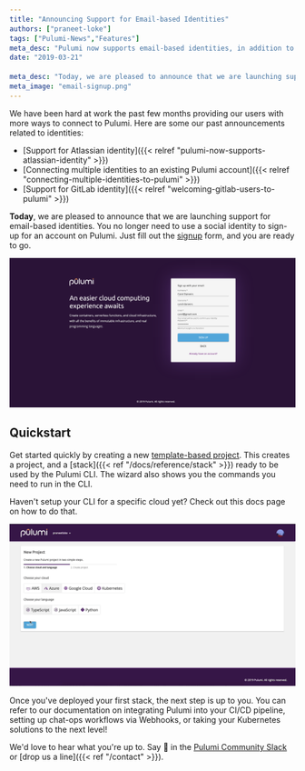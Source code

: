 ```yaml
---
title: "Announcing Support for Email-based Identities"
authors: ["praneet-loke"]
tags: ["Pulumi-News","Features"]
meta_desc: "Pulumi now supports email-based identities, in addition to GitHub, Atlassian, and GitLab."
date: "2019-03-21"

meta_desc: "Today, we are pleased to announce that we are launching support for email-based identities. You no longer need to use a social identity to sign-up for an account on Pulumi. Just fill out the signup form, and you are ready to go."
meta_image: "email-signup.png"
---
```


We have been hard at work the past few months providing our users with
more ways to connect to Pulumi. Here are some our past announcements
related to identities:

- [Support for Atlassian identity]({{< relref "pulumi-now-supports-atlassian-identity" >}})
- [Connecting multiple identities to an existing Pulumi account]({{< relref "connecting-multiple-identities-to-pulumi" >}})
- [Support for GitLab identity]({{< relref "welcoming-gitlab-users-to-pulumi" >}})

**Today**, we are pleased to announce that we are launching support for
email-based identities. You no longer need to use a social identity to
sign-up for an account on Pulumi. Just fill out
the [signup](https://app.pulumi.com/signup/email) form, and you are
ready to go.

![Email Signup](./email-signup.png)

## Quickstart

Get started quickly by creating a new [template-based project](https://app.pulumi.com/site/new-project).
This creates a project, and a [stack]({{< ref "/docs/reference/stack" >}}) ready to be used by the Pulumi CLI.
The wizard also shows you the commands you need to run in the CLI.

Haven't setup your CLI for a specific cloud yet? Check out this docs page on how to do that.

![New Project Wizard](./new-project-wizard.gif)

Once you've deployed your first stack, the next step is up to you. You can refer to our documentation on integrating Pulumi into your CI/CD pipeline, setting up chat-ops workflows via Webhooks, or taking your Kubernetes solutions to the next level!

We'd love to hear what you're up to. Say 👋 in the [Pulumi Community Slack](https://slack.pulumi.com/)
or [drop us a line]({{< ref "/contact" >}}).
